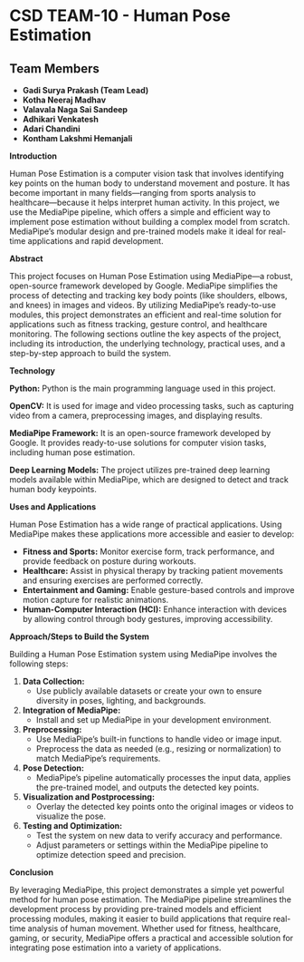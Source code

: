 # CSD TEAM-10 - Human Pose Estimation

## Team Members

- **Gadi Surya Prakash (Team Lead)**
- **Kotha Neeraj Madhav**
- **Valavala Naga Sai Sandeep**
- **Adhikari Venkatesh**
- **Adari Chandini**
- **Kontham Lakshmi Hemanjali**


**Introduction**

Human Pose Estimation is a computer vision task that involves identifying key                                                             points on the human body to understand movement and posture. It has become                                                          important in many fields—ranging from sports analysis to healthcare—because                                                                   it helps interpret human activity. In this project, we use the MediaPipe pipeline, which                                                         offers a simple and efficient way to implement pose estimation without building a
complex model from scratch. MediaPipe’s modular design and pre-trained models
make it ideal for real-time applications and rapid development.


**Abstract**

This project focuses on
Human Pose Estimation using MediaPipe—a robust, open-source framework developed
by Google. MediaPipe simplifies the process of detecting and tracking key body
points (like shoulders, elbows, and knees) in images and videos. By utilizing
MediaPipe’s ready-to-use modules, this project demonstrates an efficient and
real-time solution for applications such as fitness tracking, gesture control,
and healthcare monitoring. The following sections outline the key aspects of
the project, including its introduction, the underlying technology, practical
uses, and a step-by-step approach to build the system.


**Technology**

**Python:** Python
is the main programming language used in this project.

**OpenCV:**
It is used for image and video processing tasks, such as capturing video from a
camera, preprocessing images, and displaying results.

**MediaPipe Framework:** It is an open-source framework developed by Google.                                                                                                                 It provides ready-to-use solutions for computer vision tasks, including human pose estimation.

**Deep Learning Models:** The
project utilizes pre-trained deep learning models available within MediaPipe,
which are designed to detect and track human body keypoints.


**Uses and Applications**

Human Pose Estimation has
a wide range of practical applications. Using MediaPipe makes these
applications more accessible and easier to develop:

* **Fitness and Sports:**
  Monitor exercise form, track performance, and provide feedback on posture
  during workouts.
* **Healthcare:**
  Assist in physical therapy by tracking patient movements and ensuring
  exercises are performed correctly.
* **Entertainment and Gaming:**
  Enable gesture-based controls and improve motion capture for realistic
  animations.
* **Human-Computer Interaction (HCI):**
  Enhance interaction with devices by allowing control through body
  gestures, improving accessibility.


**Approach/Steps to Build
the System**

Building a Human Pose
Estimation system using MediaPipe involves the following steps:

1. **Data Collection:**
   * Use publicly available datasets or
     create your own to ensure diversity in poses, lighting, and backgrounds.
2. **Integration of MediaPipe:**
   * Install and set up MediaPipe in your
     development environment.
3. **Preprocessing:**
   * Use MediaPipe’s built-in functions
     to handle video or image input.
   * Preprocess the data as needed (e.g.,
     resizing or normalization) to match MediaPipe’s requirements.
4. **Pose Detection:**
   * MediaPipe’s pipeline automatically
     processes the input data, applies the pre-trained model, and outputs the
     detected key points.
5. **Visualization and Postprocessing:**
   * Overlay the detected key points onto
     the original images or videos to visualize the pose.
6. **Testing and Optimization:**
   * Test the system on new data to
     verify accuracy and performance.
   * Adjust parameters or settings within
     the MediaPipe pipeline to optimize detection speed and precision.

**Conclusion**

By leveraging MediaPipe, this project
demonstrates a simple yet powerful method for human pose estimation. The
MediaPipe pipeline streamlines the development process by providing pre-trained
models and efficient processing modules, making it easier to build applications
that require real-time analysis of human movement. Whether used for fitness,
healthcare, gaming, or security, MediaPipe offers a practical and accessible
solution for integrating pose estimation into a variety of applications.
